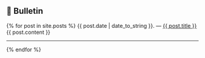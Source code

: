 ## 📰 Bulletin

<div class="posts">
    {% for post in site.posts %}
        <span>{{ post.date | date_to_string }}</span>. — <a href="{{ post.url }}" title="{{ post.title }}">{{ post.title }}</a>
        <br/>
        {{ post.content }}
    <hr>
    {% endfor %}
</div>
